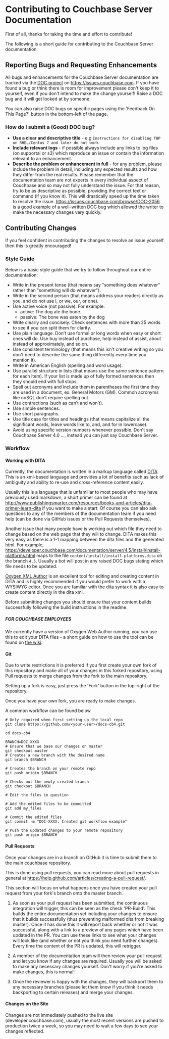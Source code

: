 # Contributing to Couchbase Server Documentation
First of all, thanks for taking the time and effort to contribute!

The following is a short guide for contributing to the Couchbase Server documentation.

## Reporting Bugs and Requesting Enhancements
All bugs and enhancements for the Couchbase Server documentation are tracked via the [DOC project](https://issues.couchbase.com/projects/DOC/issues) on https://issues.couchbase.com. 
If you have found a bug or think there is room for improvement please don't keep it to yourself, even if you don't intend to make the change yourself!
Raise a DOC bug and it will get looked at by someone.

You can also raise DOC bugs on specific pages using the 'Feedback On This Page?' button in the bottom-left of the page. 

### How do I submit a (Good) DOC bug?
- __Use a clear and descriptive title__ - e.g `Instructions for disabling THP on RHEL/Centos 7 and later do not work`
- __Include relevant logs__ - if possible always include any links to log files
(on supportal or s3) which reproduce an issue or contain the information
relevant to an enhancement.
- __Describe the problem or enhancement in full__ - for any problem, please
include the problem in detail, including any expected results and how they
differ from the real results. Please remember that the documentation team are not experts in every individual aspect of Couchbase
and so may not fully understand the issue. For that reason, try to be as descriptive as possible, providing the correct text or command
(if you know it). This will drastically speed up the time taken to resolve the issue.
https://issues.couchbase.com/browse/DOC-2056 is a good example of a well-written DOC bug which allowed the writer to make the necessary changes very quickly.

## Contributing Changes
If you feel confident in contributing the changes to resolve an issue yourself then this is greatly encouraged!

### Style Guide

Below is a basic style guide that we try to follow throughout our entire documentation:
- Write in the present tense (that means say "something does whatever" rather than "something will do whatever").
- Write in the second person (that means address your readers directly as you, and do not use I, or we, our, or one).
- Use active voice (not passive). For example:
  - active: The dog ate the bone.
  - passive: The bone was eaten by the dog
- Write clearly and concisely. Check sentences with more than 25 words to see if you can split them for clarity.
- Use plain language. Don’t use formal or long words when easy or short ones will do. Use buy instead of purchase, help instead of assist, about instead of approximately, and so on.
- Use consistent terminology (that means this isn't creative writing so you don't need to describe the same thing differently every time you mention it).
- Write in American English (spelling and word usage).
- Use parallel structure in lists (that means use the same sentence pattern for each item). If your list is made up of fully formed sentences then they should end with full stops.
- Spell out acronyms and include them in parentheses the first time they are used in a document, ex. General Motors (GM). Common acronyms like noSQL don’t require spelling out.
- Use contractions (such as can’t and won’t).
- Use simple sentences.
- Use short paragraphs.
- Use title case for titles and headings (that means capitalize all the significant words, leave words like to, and, and for in lowercase).
- Avoid using specific version numbers whenever possible. Don't say Couchbase Server 4.0 ..., instead you can just say Couchbase Server.

### Workflow 

#### Working with DITA

Currently, the documentation is written in a markup language called [DITA](https://docs.oasis-open.org/dita/v1.2/cs01/spec/archSpec/ditamarkup.html).
This is an xml-based language and provides a lot of benefits such as lack of ambiguity and ability to re-use and cross-reference content easily.

Usually this is a language that is unfamiliar to most people who may have previously used markdown, a short primer can be found at http://www.publishingsmarter.com/resources/books-and-articles/dita-primer-learn-dita
if you want to make a start. Of course you can also ask questions to any of the members of the documentation team if you need help (can be done via GitHub issues or the Pull Requests themselves).

Another issue that many people have is working out which file they need to change based on the web page that they will to change.
DITA makes this very easy as there is a 1-1 mapping between the dita files and the generated html.
For example, https://developer.couchbase.com/documentation/server/4.5/install/install-platforms.html maps to the file `content/install/install-platforms.dita` on the branch `4.5`.
Usually a bot will post in any raised DOC bugs stating which file needs to be updated.

[Oxygen XML Author](https://www.oxygenxml.com/xml_author.html) is an excellent tool for editing and creating content in DITA and is highly recommended
if you would prefer to work with a WYSIWYG editor. Once you are familiar with the dita syntax it is also easy to create content directly in the dita xml.

Before submitting changes you should ensure that your content builds successfully following the build instructions in the readme.

##### FOR COUCHBASE EMPLOYEES

We currently have a version of Oxygen Web Author running, you can use this to edit your DITA files - a short guide on how to use the tool can be found on [the wiki](hub.internal.couchbase.com/confluence/).

#### Git
Due to write restrictions it is preferred if you first create your own fork of this repository and make all of your changes in this forked repository, using Pull
requests to merge changes from the fork to the main repository.

Setting up a fork is easy, just press the 'Fork' button in the top-right of the repository.

Once you have your own fork, you are ready to make changes.

A common workflow can be found below

```
# Only required when first setting up the local repo
git clone https://github.com/<your-user>/docs-cb4.git

cd docs-cb4

BRANCH=DOC-XXXX
# Ensure that we base our changes on master
git checkout master 
# Creates a new branch with the desired name
git branch $BRANCH 

# Creates the branch on your remote repo
git push origin $BRANCH

# Checks out the newly created branch
git checkout $BRANCH

# Edit the files in question

# Add the edited files to be committed
git add my_files

# Commit the edited files
git commit -m "DOC-XXXX: Created git workflow example"

# Push the updated changes to your remote repository
git push origin $BRANCH
```

#### Pull Requests
Once your changes are in a branch on GitHub it is time to submit them to the main couchbase repository.

This is done using pull requests, you can read more about pull requests in general at https://help.github.com/articles/creating-a-pull-request/.

This section will focus on what happens once you have created your pull request from your fork's branch onto the master branch.

1. As soon as your pull request has been submitted, the continuous integration will trigger, this can be seen as the check 'PR-Build'.
This builds the entire documentation set including your changes to ensure that it builds successfully (thus preventing malformed dita from breaking master).
Once it has done this it will report back whether or not it was successful, along with a link to a preview of any pages which have been updated in the PR.
You can use these links to see what your changes will look like (and whether or not you think you need further changes). Every time the content of the PR 
is updated, this will retrigger.

2. A member of the documentation team will then review your pull request and let you know if any changes are required. Usually you will be asked to make any
necessary changes yourself. Don't worry if you're asked to make changes, this is normal!

3. Once the reviewer is happy with the changes, they will backport them to any necessary branches (please let them know if you think it needs backporting to certain releases)
and merge your changes.

#### Changes on the Site
Changes are not immediately pushed to the live site (developer.couchbase.com), usually the most recent versions are pushed to production twice a week, so you may need to wait
a few days to see your changes reflected.
